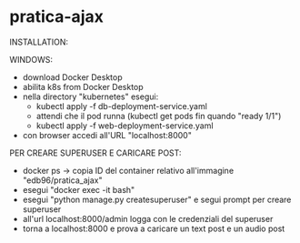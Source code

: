 # pratica-ajax

INSTALLATION:

WINDOWS:
- download Docker Desktop
- abilita k8s from Docker Desktop
- nella directory "kubernetes" esegui:
	- kubectl apply -f db-deployment-service.yaml
	- attendi che il pod runna (kubectl get pods fin quando "ready 1/1")
	- kubectl apply -f web-deployment-service.yaml
- con browser accedi all'URL "localhost:8000"

PER CREARE SUPERUSER E CARICARE POST:
- docker ps -> copia ID del container relativo all'immagine "edb96/pratica_ajax"
- esegui "docker exec -it <IDcontainer> bash"
- esegui "python manage.py createsuperuser" e segui prompt per creare superuser
- all'url localhost:8000/admin logga con le credenziali del superuser
- torna a localhost:8000 e prova a caricare un text post e un audio post
